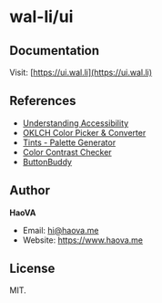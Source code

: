 # wal-li/ui

## Documentation

Visit: [https://ui.wal.li](https://ui.wal.li)

## References

- [Understanding Accessibility](https://www.understandingaccessibility.com/)
- [OKLCH Color Picker & Converter](https://oklch.com/)
- [Tints - Palette Generator](https://www.tints.dev/)
- [Color Contrast Checker](https://coolors.co/contrast-checker)
- [ButtonBuddy](https://buttonbuddy.dev/)

## Author

**HaoVA**

- Email: hi@haova.me
- Website: https://www.haova.me

## License

MIT.
